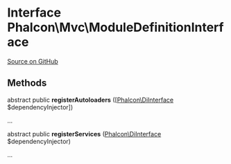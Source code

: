 # Interface **Phalcon\\Mvc\\ModuleDefinitionInterface**

<a href="https://github.com/phalcon/cphalcon/blob/master/phalcon/mvc/moduledefinitioninterface.zep" class="btn btn-default btn-sm">Source on GitHub</a>

## Methods

abstract public **registerAutoloaders** ([[Phalcon\DiInterface](/en/3.2/api/Phalcon_DiInterface) $dependencyInjector])

...

abstract public **registerServices** ([Phalcon\DiInterface](/en/3.2/api/Phalcon_DiInterface) $dependencyInjector)

...